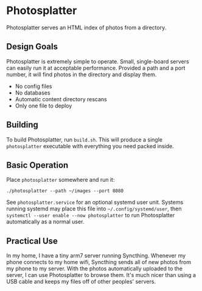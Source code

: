 # Photosplatter
Photosplatter serves an HTML index of photos from a directory.

## Design Goals
Photosplatter is extremely simple to operate.
Small, single-board servers can easily run it at acceptable performance. 
Provided a path and a port number, it will find photos in the directory and display them.

* No config files
* No databases
* Automatic content directory rescans
* Only one file to deploy

## Building
To build Photosplatter, run `build.sh`.
This will produce a single `photosplatter` executable with everything you need packed inside.

## Basic Operation
Place `photosplatter` somewhere and run it:

```shell
./photosplatter --path ~/images --port 8080
```

See `photosplatter.service` for an optional systemd user unit.
Systems running systemd may place this file into `~/.config/systemd/user`, then `systemctl --user enable --now photosplatter` to run Photosplatter automatically as a normal user.

## Practical Use
In my home, I have a tiny arm7 server running Syncthing.
Whenever my phone connects to my home wifi, Syncthing sends all of new photos from my phone to my server.
With the photos automatically uploaded to the server, I can use Photosplatter to browse them.
It's much nicer than using a USB cable and keeps my files off of other peoples' servers.
